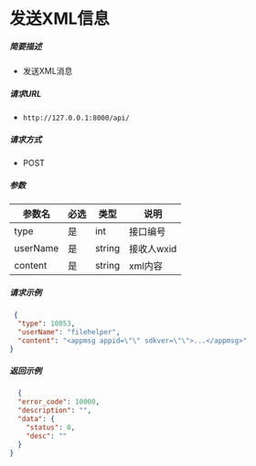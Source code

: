 # 发送XML信息

##### 简要描述

- 发送XML消息

##### 请求URL

- `http://127.0.0.1:8000/api/`

##### 请求方式

- POST

##### 参数
| 参数名    | 必选 | 类型   | 说明             |
| --------- | ---- | ------ | ---------------- |
| type      | 是   | int    | 接口编号         |
| userName  | 是   | string | 接收人wxid       |
| content  | 是   | string | xml内容     |

##### 请求示例

```json 
 {
  "type": 10053,
  "userName": "filehelper",
  "content": "<appmsg appid=\"\" sdkver=\"\">...</appmsg>"
}


```

##### 返回示例

```json
  {
  "error_code": 10000,
  "description": "",
  "data": {
    "status": 0,
    "desc": ""
  }
}



```
